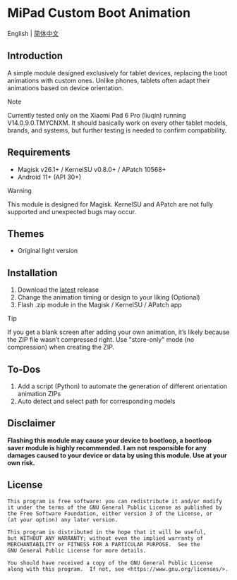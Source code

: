 # MiPad Custom Boot Animation
English | [简体中文](/README_zh-CN.md)

## Introduction
A simple module designed exclusively for tablet devices, replacing the boot animations with custom ones. Unlike phones, tablets often adapt their animations based on device orientation.
> [!NOTE]  
> Currently tested only on the Xiaomi Pad 6 Pro (liuqin) running V14.0.9.0.TMYCNXM. It should basically work on every other tablet models, brands, and systems, but further testing is needed to confirm compatibility.

## Requirements
- Magisk v26.1+ / KernelSU v0.8.0+ / APatch 10568+
- Android 11+ (API 30+)
> [!WARNING]
> This module is designed for Magisk. KernelSU and APatch are not fully supported and unexpected bugs may occur.

## Themes
- Original light version

## Installation
1. Download the [latest](https://github.com/G0246/mipad-custom-boot/releases/latest) release
2. Change the animation timing or design to your liking (Optional)
3. Flash .zip module in the Magisk / KernelSU / APatch app
> [!TIP]
> If you get a blank screen after adding your own animation, it’s likely because the ZIP file wasn’t compressed right. Use "store-only" mode (no compression) when creating the ZIP.

## To-Dos
1. Add a script (Python) to automate the generation of different orientation animation ZIPs
2. Auto detect and select path for corresponding models

## Disclaimer
**Flashing this module may cause your device to bootloop, a bootloop saver module is highly recommended. I am not responsible for any damages caused to your device or data by using this module. Use at your own risk.**

## License
    This program is free software: you can redistribute it and/or modify
    it under the terms of the GNU General Public License as published by
    the Free Software Foundation, either version 3 of the License, or
    (at your option) any later version.

    This program is distributed in the hope that it will be useful,
    but WITHOUT ANY WARRANTY; without even the implied warranty of
    MERCHANTABILITY or FITNESS FOR A PARTICULAR PURPOSE.  See the
    GNU General Public License for more details.

    You should have received a copy of the GNU General Public License
    along with this program.  If not, see <https://www.gnu.org/licenses/>.
